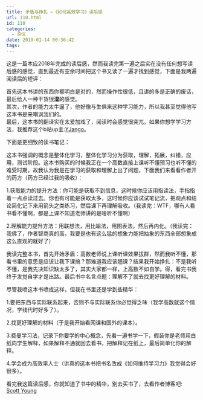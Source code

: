 ```yaml
---
title: 矛盾与挣扎 —《如何高效学习》读后感
url: 110.html
id: 110
categories:
  - 杂文
date: 2019-01-14 00:36:42
tags:
---
```


这是一篇本应2018年完成的读后感，然而我读完第一遍之后实在没有任何想写读后感的感觉，直到最近有空余时间把这个书又读了一遍才找到感觉，下面是我两遍阅读后的短评：

首先这本书讲的东西你都明白是对的，然而操作性很低，且讲的多是正确的废话，最后给人一种干货很**湿**的感觉。  
其次，作者的能力太牛逼了，他好像与生俱来这种学习能力，所以我甚至觉得他写这本书是来嘲讽我们的。  
最后，这本书的翻译实在太爱加戏了，阅读时会感觉很突兀。如果你想学学习方法，我推荐这个b站up主:[YJango](http://space.bilibili.com/344849038/)。

下面是更细致的读书笔记：

这本书强调的概念是整体化学习，整体化学习分为获取，理解，拓展，纠错，应用，测试阶段。这本书购买的时候我正在一个高数直接上课听不懂预习也听不懂的难受时期，故我认为我是在学习的获取和理解上出了问题，下面我们来看看作者开的药方（药方已经过我的吸收）：

1.获取能力的提升方法：你可能是获取不到信息，这时候你应该用指读法，手指指着一点点读过去。你也有可能是获取太多，这时候你应该试试笔记流，把观点和结论简化记下来用箭头之类练习，然后课下再理解吸收。（我读完：WTF，哪有人看书看不懂啊，都是上课不知道老师讲的是啥听不懂啊）

2.理解能力提升方法：用联想法，用比喻法，用图表法，然后再内化。（我读完：我佛了，作者智商真的高，我要是也有这么猛的想象力能把抽象的东西全部想象成这么直观的就好了）

我读完整本书，首先开始矛盾：高数老师说上课听课效果拔群，然而我听不懂，那看书里的意思是应该让我下课搞？那难道我应该翘课？结果我开始挣扎：不是我听不懂，是我先决知识缺太多了，其实大家都一样，上高数不如自学。得，看完书我终于发觉自学才是出路。最后书中名言点题：理解不了就去找更好理解的材料。

尽管我喷这本书喷成这样，但我在书里还是学到些精华：

1.要把东西与实际联系起来，否则不与实际联系你必觉得乏味（我学高数就这个情况，学线代时好多了）。

2.找更好理解的材料（于是我开始看网课和国外的课本）。

3.费曼学习法，记录下你要学的中心概念，先看一遍书学一下，假装你是老师用白纸向学生解释，如果解释不通就回去看书，把解释记在纸上，最后简单化你的解释。

4.学会成为高效率人士（讲真的这本书把书名改成《如何维持学习力》我觉得会好很多）。

看完我这篇读后感，你就知道了书中的精华，别去买书了，去看作者博客吧: [Scott Young](https://www.scotthyoung.com/blog/)